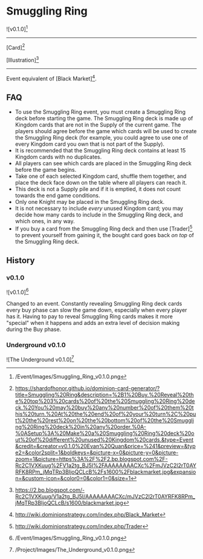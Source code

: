 # Smuggling Ring

![v0.1.0][^v0.1.0]

---

[Card][^Card]

[Illustration][^Illustration]

---

Event equivalent of [Black Market][^Black Market].

## FAQ

- To use the Smuggling Ring event, you must create a Smuggling Ring deck
before starting the game. The Smuggling Ring deck is made up of Kingdom cards
that are not in the Supply of the current game. The players should agree
before the game which cards will be used to create the Smuggling Ring deck
(for example, you could agree to use one of every Kingdom card you own that
is not part of the Supply).
- It is recommended that the Smuggling Ring deck contains at least 15 Kingdom
cards with no duplicates.
- All players can see which cards are placed in the Smuggling Ring deck
before the game begins.
- Take one of each selected Kingdom card, shuffle them together, and place
the deck face down on the table where all players can reach it.
- This deck is not a Supply pile and if it is emptied, it does not count
towards the end game conditions.
- Only one Knight may be placed in the Smuggling Ring deck.
- It is not necessary to include *every* unused Kingdom card; you may decide
how many cards to include in the Smuggling Ring deck, and which ones, in any
way.
- If you buy a card from the Smuggling Ring deck and then use
[Trader][^Trader] to prevent yourself from gaining it, the bought card goes
back *on top* of the Smuggling Ring deck.

## History

### v0.1.0

![v0.1.0][^v0.1.0]

Changed to an event. Constantly revealing Smuggling Ring deck cards every buy
phase can slow the game down, especially when every player has it. Having to
pay to reveal Smuggling Ring cards makes it more "special" when it happens
and adds an extra level of decision making during the Buy phase.

### Underground v0.1.0

![The Underground v0.1.0][^The Underground v0.1.0]

[^Black Market]: http://wiki.dominionstrategy.com/index.php/Black_Market
[^Trader]: http://wiki.dominionstrategy.com/index.php/Trader
[^The Underground v0.1.0]: /Project/Images/The_Underground_v0.1.0.png
[^v0.1.0]: /Event/Images/Smuggling_Ring_v0.1.0.png
[^Card]: https://shardofhonor.github.io/dominion-card-generator/?title=Smuggling%20Ring&description=%2B1%20Buy.%20Reveal%20the%20top%203%20cards%20of%20the%20Smuggling%20Ring%20deck.%20You%20may%20buy%20any%20number%20of%20them%20this%20turn.%20At%20the%20end%20of%20your%20turn%2C%20put%20the%20rest%20on%20the%20bottom%20of%20the%20Smuggling%20Ring%20deck%20in%20any%20order.%0A-%0ASetup%3A%20Make%20a%20Smuggling%20Ring%20deck%20out%20of%20different%20unused%20Kingdom%20cards.&type=Event&credit=&creator=v0.1.0%20Evan%20Quan&price=%241&preview=&type2=&color2split=1&boldkeys=&picture-x=0&picture-y=0&picture-zoom=1&picture=https%3A%2F%2F2.bp.blogspot.com%2F-Rc2C1VXKuug%2FV1a2tg_BJ5I%2FAAAAAAAACXc%2FmJVzC2l2rT0AYRFK8RPm_jMqTRp3BIjoQCLcB%2Fs1600%2Fblackmarket.jpg&expansion=&custom-icon=&color0=0&color1=0&size=1
[^Illustration]: https://2.bp.blogspot.com/-Rc2C1VXKuug/V1a2tg_BJ5I/AAAAAAAACXc/mJVzC2l2rT0AYRFK8RPm_jMqTRp3BIjoQCLcB/s1600/blackmarket.jpg
